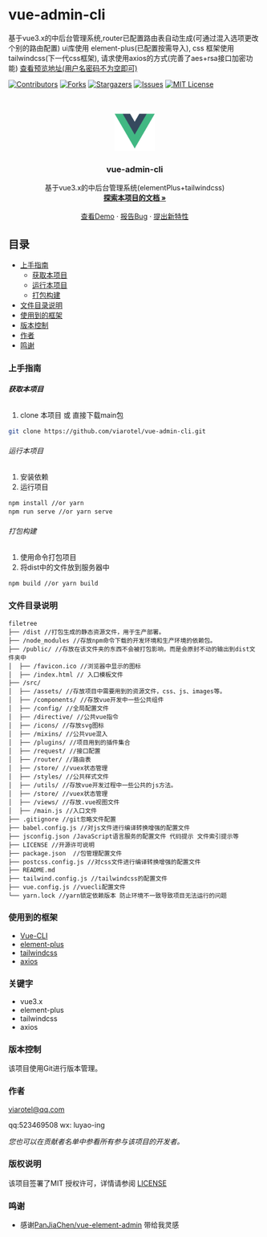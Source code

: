 # vue-admin-cli

基于vue3.x的中后台管理系统,router已配置路由表自动生成(可通过混入选项更改个别的路由配置) ui库使用 element-plus(已配置按需导入), css 框架使用 tailwindcss(下一代css框架), 请求使用axios的方式(完善了aes+rsa接口加密功能) [查看预览地址(用户名密码不为空即可)](https://vue-admin-cli.vercel.app/)

<!-- PROJECT SHIELDS -->

[![Contributors][contributors-shield]][contributors-url]
[![Forks][forks-shield]][forks-url]
[![Stargazers][stars-shield]][stars-url]
[![Issues][issues-shield]][issues-url]
[![MIT License][license-shield]][license-url]
<!-- [![LinkedIn][linkedin-shield]][linkedin-url] -->

<!-- PROJECT LOGO -->
<br />

<p align="center">
  <a href="https://github.com/Viarotel/vue-admin-cli">
    <img src="src/assets/images/logo.png" alt="viarotel" height="80">
  </a>
  <h3 align="center">vue-admin-cli</h3>
  <p align="center">
    基于vue3.x的中后台管理系统(elementPlus+tailwindcss)
    <br />
    <a href="https://github.com/Viarotel/vue-admin-cli" target="_self"><strong>探索本项目的文档 »</strong></a>
    <br />
    <br />
    <a href="https://vue-admin-cli.vercel.app/" target="_blank">查看Demo</a>
    ·
    <a href="https://github.com/Viarotel/vue-admin-cli/issues" target="_blank">报告Bug</a>
    ·
    <a href="https://github.com/Viarotel/vue-admin-cli/issues" target="_blank">提出新特性</a>
  </p>


## 目录

- [上手指南](#上手指南)
  - [获取本项目](#获取本项目)
  - [运行本项目](#运行本项目)
  - [打包构建](#打包构建)
- [文件目录说明](#文件目录说明)
- [使用到的框架](#使用到的框架)
- [版本控制](#版本控制)
- [作者](#作者)
- [鸣谢](#鸣谢)

### 上手指南

###### **获取本项目**

1. clone 本项目 或 直接下载main包

```sh
git clone https://github.com/viarotel/vue-admin-cli.git
```

###### 运行本项目

1. 安装依赖
2. 运行项目

```sh
npm install //or yarn
npm run serve //or yarn serve
```

###### 打包构建

1. 使用命令打包项目
2. 将dist中的文件放到服务器中

```sh
npm build //or yarn build
```

### 文件目录说明

```
filetree
├── /dist //打包生成的静态资源文件，用于生产部署。
├── /node_modules //存放npm命令下载的开发环境和生产环境的依赖包。
├── /public/ //存放在该文件夹的东西不会被打包影响，而是会原封不动的输出到dist文件夹中
│  ├── /favicon.ico //浏览器中显示的图标
│  ├── /index.html // 入口模板文件
├── /src/
│  ├── /assets/ //存放项目中需要用到的资源文件，css、js、images等。
│  ├── /components/ //存放vue开发中一些公共组件
│  ├── /config/ //全局配置文件
│  ├── /directive/ //公共vue指令
│  ├── /icons/ //存放svg图标
│  ├── /mixins/ //公共vue混入
│  ├── /plugins/ //项目用到的插件集合
│  ├── /request/ //接口配置
│  ├── /router/ //路由表
│  ├── /store/ //vuex状态管理
│  ├── /styles/ //公共样式文件
│  ├── /utils/ //存放vue开发过程中一些公共的js方法。
│  ├── /store/ //vuex状态管理
│  ├── /views/ //存放.vue视图文件
│  ├── /main.js //入口文件
├── .gitignore //git忽略文件配置
├── babel.config.js //对js文件进行编译转换增强的配置文件
├── jsconfig.json /JavaScript语言服务的配置文件 代码提示 文件索引提示等
├── LICENSE //开源许可说明
├── package.json  //包管理配置文件
├── postcss.config.js //对css文件进行编译转换增强的配置文件
├── README.md
├── tailwind.config.js //tailwindcss的配置文件
├── vue.config.js //vuecli配置文件
└── yarn.lock //yarn锁定依赖版本 防止环境不一致导致项目无法运行的问题
```

### 使用到的框架

- [Vue-CLI](https://cli.vuejs.org)
- [element-plus](https://element-plus.org/)
- [tailwindcss](https://www.tailwindcss.cn/)
- [axios](http://www.axios-js.com/)

### 关键字

- vue3.x
- element-plus
- tailwindcss
- axios

### 版本控制

该项目使用Git进行版本管理。

### 作者

viarotel@qq.com

qq:523469508 wx: luyao-ing

 *您也可以在贡献者名单中参看所有参与该项目的开发者。*

### 版权说明

该项目签署了MIT 授权许可，详情请参阅 [LICENSE](LICENSE)

### 鸣谢


- 感谢[PanJiaChen/vue-element-admin](https://github.com/PanJiaChen/vue-element-admin/) 带给我灵感

<!-- links -->

[your-project-path]:viarotel/vue-admin-cli
[contributors-shield]: https://img.shields.io/github/contributors/viarotel/vue-admin-cli.svg?style=flat-square
[contributors-url]: https://github.com/viarotel/vue-admin-cli/graphs/contributors
[forks-shield]: https://img.shields.io/github/forks/viarotel/vue-admin-cli.svg?style=flat-square
[forks-url]: https://github.com/viarotel/vue-admin-cli/network/members
[stars-shield]: https://img.shields.io/github/stars/viarotel/vue-admin-cli.svg?style=flat-square
[stars-url]: https://github.com/viarotel/vue-admin-cli/stargazers
[issues-shield]: https://img.shields.io/github/issues/viarotel/vue-admin-cli.svg?style=flat-square
[issues-url]: https://img.shields.io/github/issues/viarotel/vue-admin-cli.svg
[license-shield]: https://img.shields.io/github/license/viarotel/vue-admin-cli.svg?style=flat-square
[license-url]: https://github.com/viarotel/vue-admin-cli/blob/master/LICENSE
[linkedin-shield]: https://img.shields.io/badge/-LinkedIn-black.svg?style=flat-square&logo=linkedin&colorB=555
[linkedin-url]: https://linkedin.com/in/viarotel